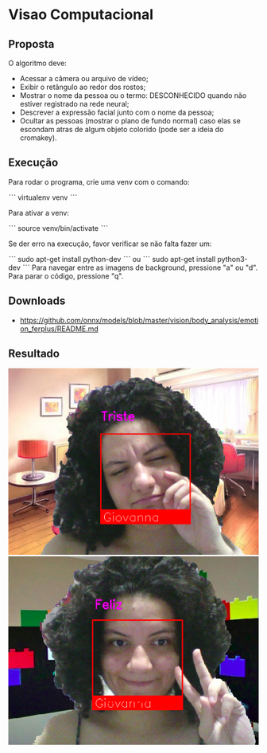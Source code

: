 # Visao Computacional 

## Proposta 
O algoritmo deve:
- Acessar a câmera ou arquivo de vídeo;
- Exibir o retângulo ao redor dos rostos;
- Mostrar o nome da pessoa ou o termo: DESCONHECIDO quando não estiver registrado na rede neural;
- Descrever a expressão facial junto com o nome da pessoa;
- Ocultar as pessoas (mostrar o plano de fundo normal) caso elas se escondam atras de algum objeto colorido (pode ser a ideia do cromakey).

## Execução
Para rodar o programa, crie uma venv com o comando:

ˋˋˋ
virtualenv venv
ˋˋˋ 

Para ativar a venv:

ˋˋˋ
source venv/bin/activate 
ˋˋˋ

Se der erro na execução, favor verificar se não falta fazer um:

ˋˋˋ
sudo apt-get install python-dev 
ˋˋˋ
ou 
ˋˋˋ
sudo apt-get install python3-dev
ˋˋˋ
Para navegar entre as imagens de background, pressione "a" ou "d".
Para parar o código, pressione "q".

## Downloads 
- https://github.com/onnx/models/blob/master/vision/body_analysis/emotion_ferplus/README.md

## Resultado
![Readme1](./Imagens/Readme/readme1.png)
![Readme2](./Imagens/Readme/readme2.png)